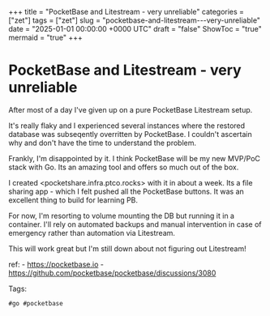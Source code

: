 +++
title = "PocketBase and Litestream - very unreliable"
categories = ["zet"]
tags = ["zet"]
slug = "pocketbase-and-litestream---very-unreliable"
date = "2025-01-01 00:00:00 +0000 UTC"
draft = "false"
ShowToc = "true"
mermaid = "true"
+++

# PocketBase and Litestream - very unreliable

After most of a day I've given up on a pure PocketBase Litestream setup.

It's really flaky and I experienced several instances where the restored database was subseqently
overritten by PocketBase. I couldn't ascertain why and don't have the time to understand the problem.

Frankly, I'm disappointed by it. I think PocketBase will be my new MVP/PoC stack with Go. Its an amazing
tool and offers so much out of the box.

I created <pocketshare.infra.ptco.rocks> with it in about a week. Its a file sharing app - which I felt
pushed all the PocketBase buttons. It was an excellent thing to build for learning PB.

For now, I'm resorting to volume mounting the DB but running it in a container. I'll rely on 
automated backups and manual intervention in case of emergency rather than automation via Litestream.

This will work great but I'm still down about not figuring out Litestream!

ref:
    - https://pocketbase.io
    - https://github.com/pocketbase/pocketbase/discussions/3080

Tags:

    #go #pocketbase

